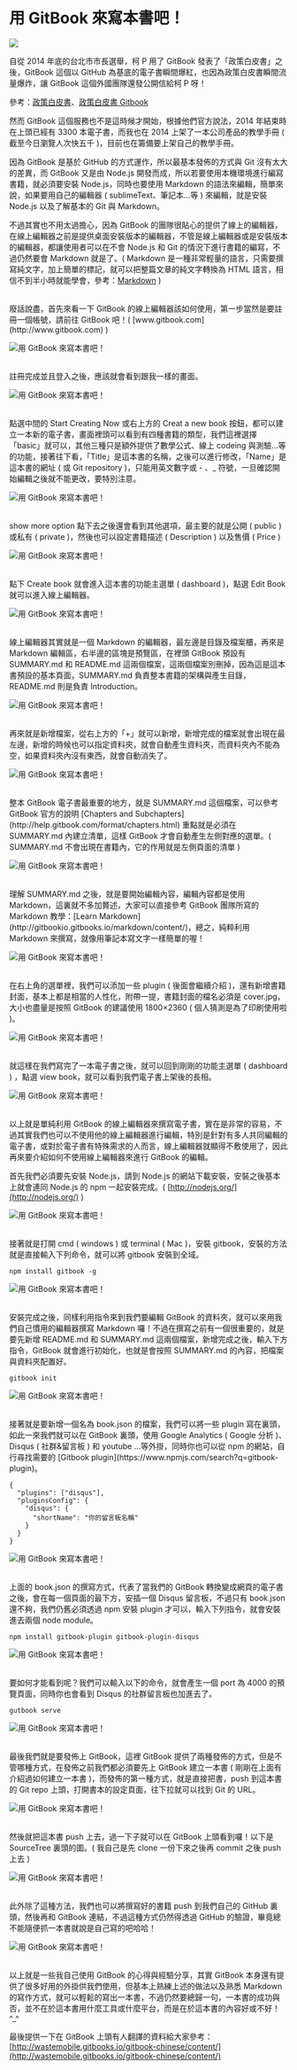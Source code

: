 # 用 GitBook 來寫本書吧！  

![](/img/articles/201502/gitbook.jpg#preview-img)

自從 2014 年底的台北市市長選舉，柯 P 用了 GitBook 發表了「政策白皮書」之後，GitBook 這個以 GitHub 為基底的電子書瞬間爆紅，也因為政策白皮書瞬間流量爆炸，讓 GitBook 這個外國團隊還發公開信給柯 P 呀！ 

參考：[政策白皮書](http://whitebook.kptaipei.tw/)、[政策白皮書 Gitbook](https://www.gitbook.com/blog/authors/taipei-mayor-writes-gitbook)

然而 GitBook 這個服務也不是這時候才開始，根據他們官方說法，2014 年結束時在上頭已經有 3300 本電子書，而我也在 2014 上架了一本公司產品的教學手冊 ( 截至今日瀏覽人次快五千 )，目前也在籌備要上架自己的教學手冊。

因為 GitBook 是基於 GitHub 的方式運作，所以最基本發佈的方式與 Git 沒有太大的差異，而 GitBook 又是由 Node.js 開發而成，所以若要使用本機環境進行編寫書籍，就必須要安裝 Node.js，同時也要使用 Markdown 的語法來編輯，簡單來說，如果要用自己的編輯器 ( sublimeText、筆記本...等 ) 來編輯，就是安裝 Node.js 以及了解基本的 Git 與 Markdown。

不過其實也不用太過擔心，因為 GitBook 的團隊很貼心的提供了線上的編輯器，在線上編輯器之前是提供桌面安裝版本的編輯器，不管是線上編輯器或是安裝版本的編輯器，都讓使用者可以在不會 Node.js 和 Git 的情況下進行書籍的編寫，不過仍然要會 Markdown 就是了。( Markdown 是一種非常輕量的語言，只需要撰寫純文字，加上簡單的標記，就可以把整篇文章的純文字轉換為 HTML 語言，相信不到半小時就能學會，參考：[Markdown](http://zh.wikipedia.org/wiki/Markdown) )

<br/>
廢話說盡，首先來看一下 GitBook 的線上編輯器該如何使用，第一步當然是要註冊一個帳號，請前往 GitBook 吧！( [www.gitbook.com](http://www.gitbook.com) )

![用 GitBook 來寫本書吧！](/img/articles/201502/20150211_1_02.jpg)

<br/>
註冊完成並且登入之後，應該就會看到跟我一樣的畫面。

![用 GitBook 來寫本書吧！](/img/articles/201502/20150211_1_03.jpg)

<br/>
點選中間的 Start Creating Now 或右上方的 Creat a new book 按鈕，都可以建立一本新的電子書，畫面裡頭可以看到有四種書籍的類型，我們這裡選擇「basic」就可以，其他三種只是額外提供了數學公式、線上 codeing 與測驗...等的功能，接著往下看，「Title」是這本書的名稱，之後可以進行修改，「Name」是這本書的網址 ( 或 Git repository )，只能用英文數字或 - 、_ 符號，一旦確認開始編輯之後就不能更改，要特別注意。

![用 GitBook 來寫本書吧！](/img/articles/201502/20150211_1_04.jpg)

<br/>
show more option 點下去之後還會看到其他選項，最主要的就是公開 ( public ) 或私有 ( private )，然後也可以設定書籍描述 ( Description ) 以及售價 ( Price )

![用 GitBook 來寫本書吧！](/img/articles/201502/20150211_1_05.jpg)

<br/>
點下 Create book 就會進入這本書的功能主選單 ( dashboard )，點選 Edit Book 就可以進入線上編輯器。

![用 GitBook 來寫本書吧！](/img/articles/201502/20150211_1_06.jpg)

<br/>
線上編輯器其實就是一個 Markdown 的編輯器，最左邊是目錄及檔案櫃，再來是 Markdown 編輯區，右半邊的區塊是預覽區，在裡頭 GitBook 預設有 SUMMARY.md 和 README.md 這兩個檔案，這兩個檔案別刪掉，因為這是這本書預設的基本頁面，SUMMARY.md 負責整本書籍的架構與產生目錄，README.md 則是負責 Introduction。

![用 GitBook 來寫本書吧！](/img/articles/201502/20150211_1_07.jpg)

<br/>
再來就是新增檔案，從右上方的「+」就可以新增，新增完成的檔案就會出現在最左邊，新增的時候也可以指定資料夾，就會自動產生資料夾，而資料夾內不能為空，如果資料夾內沒有東西，就會自動消失了。

![用 GitBook 來寫本書吧！](/img/articles/201502/20150211_1_08.jpg)

<br/>
整本 GitBook 電子書最重要的地方，就是 SUMMARY.md 這個檔案，可以參考 GitBook 官方的說明 [Chapters and Subchapters](http://help.gitbook.com/format/chapters.html) 重點就是必須在 SUMMARY.md 內建立清單，這樣 GitBook 才會自動產生左側對應的選單。( SUMMARY.md 不會出現在書籍內，它的作用就是左側頁面的清單 )

![用 GitBook 來寫本書吧！](/img/articles/201502/20150211_1_09.jpg)

<br/>
理解 SUMMARY.md 之後，就是要開始編輯內容，編輯內容都是使用 Markdown，這裏就不多加贅述，大家可以直接參考 GitBook 團隊所寫的 Markdown 教學：[Learn Markdown](http://gitbookio.gitbooks.io/markdown/content/)，總之，純粹利用 Markdown 來撰寫，就像用筆記本寫文字一樣簡單的喔！

![用 GitBook 來寫本書吧！](/img/articles/201502/20150211_1_10.jpg)

<br/>
在右上角的選單裡，我們可以添加一些 plugin ( 後面會繼續介紹 )，還有新增書籍封面，基本上都是相當的人性化，附帶一提，書籍封面的檔名必須是 cover.jpg，大小也盡量是按照 GitBook 的建議使用 1800×2360 ( 個人猜測是為了印刷使用啦 )。

![用 GitBook 來寫本書吧！](/img/articles/201502/20150211_1_11.jpg)

<br/>
就這樣在我們寫完了一本電子書之後，就可以回到剛剛的功能主選單 ( dashboard ) ，點選 view book，就可以看到我們電子書上架後的長相。

![用 GitBook 來寫本書吧！](/img/articles/201502/20150211_1_12.jpg)

<br/>
以上就是單純利用 GitBook 的線上編輯器來撰寫電子書，實在是非常的容易，不過其實我們也可以不使用他的線上編輯器進行編輯，特別是針對有多人共同編輯的電子書，或對於電子書有特殊需求的人而言，線上編輯器就顯得不敷使用了，因此再來要介紹如何不使用線上編輯器來進行 GitBook 的編輯。

首先我們必須要先安裝 Node.js，請到 Node.js 的網站下載安裝，安裝之後基本上就會連同 Node.js 的 npm 一起安裝完成。( [http://nodejs.org/](http://nodejs.org/) )

![用 GitBook 來寫本書吧！](/img/articles/201502/20150211_1_13.jpg)

<br/>
接著就是打開 cmd ( windows ) 或 terminal ( Mac )，安裝 gitbook，安裝的方法就是直接輸入下列命令，就可以將 gitbook 安裝到全域。

	npm install gitbook -g

![用 GitBook 來寫本書吧！](/img/articles/201502/20150211_1_14.jpg)

<br/>
安裝完成之後，同樣利用指令來到我們要編輯 GitBook 的資料夾，就可以來用我們自己慣用的編輯器撰寫 Markdown 囉！不過在撰寫之前有一個很重要的，就是要先新增 README.md 和 SUMMARY.md 這兩個檔案，新增完成之後，輸入下方指令，GitBook 就會進行初始化，也就是會按照 SUMMARY.md 的內容，把檔案與資料夾配置好。

	gitbook init

![用 GitBook 來寫本書吧！](/img/articles/201502/20150211_1_15.jpg)

<br/>
接著就是要新增一個名為 book.json 的檔案，我們可以將一些 plugin 寫在裏頭，如此一來我們就可以在 GitBook 裏頭，使用 Google Analytics ( Google 分析 )、Disqus ( 社群&留言板 ) 和 youtube ...等外掛，同時你也可以從 npm 的網站，自行尋找需要的 [Gitbook plugin](https://www.npmjs.com/search?q=gitbook-plugin)。

	{
	  "plugins": ["disqus"],
	  "pluginsConfig": {
	    "disqus": {
	      "shortName": "你的留言板名稱"
	    }
	  }
	}

![用 GitBook 來寫本書吧！](/img/articles/201502/20150211_1_16.jpg)

<br/>
上面的 book.json 的撰寫方式，代表了當我們的 GitBook 轉換變成網頁的電子書之後，會在每一個頁面的最下方，安插一個 Disqus 留言板，不過只有 book.json 還不夠，我們仍舊必須透過 npm 安裝 plugin 才可以，輸入下列指令，就會安裝進去兩個 node module。

	npm install gitbook-plugin gitbook-plugin-disqus

![用 GitBook 來寫本書吧！](/img/articles/201502/20150211_1_17.jpg)

<br/>
要如何才能看到呢？我們可以輸入以下的命令，就會產生一個 port 為 4000 的預覽頁面，同時你也會看到 Disqus 的社群留言板也加進去了。

	gutbook serve

![用 GitBook 來寫本書吧！](/img/articles/201502/20150211_1_18.jpg)

<br/>
最後我們就是要發佈上 GitBook，這裡 GitBook 提供了兩種發佈的方式，但是不管哪種方式，在發佈之前我們都必須要先上 GitBook 建立一本書 ( 剛剛在上面有介紹過如何建立一本書 )，而發佈的第一種方式，就是直接把書，push 到這本書的 Git  repo 上頭，打開書本的設定頁面，往下拉就可以找到 Git 的 URL。

![用 GitBook 來寫本書吧！](/img/articles/201502/20150211_1_19.jpg)

<br/>
然後就把這本書 push 上去，過一下子就可以在 GitBook 上頭看到囉！以下是 SourceTree 裏頭的圖。( 我自己是先 clone 一份下來之後再 commit 之後 push 上去 )

![用 GitBook 來寫本書吧！](/img/articles/201502/20150211_1_20.jpg)

<br/>
此外除了這種方法，我們也可以將撰寫好的書籍 push 到我們自己的 GitHub 裏頭，然後再和 GitBook 連結，不過這種方式仍然得透過 GitHub 的驗證，畢竟總不能隨便抓一本書就說是自己寫的吧哈哈！

![用 GitBook 來寫本書吧！](/img/articles/201502/20150211_1_21.jpg)

<br/>
以上就是一些我自己使用 GitBook 的心得與經驗分享，其實 GitBook 本身還有提供了很多好用的外掛供我們使用，但基本上熟練上述的做法以及熟悉 Markdown 的寫作方式，就可以輕鬆的寫出一本書，不過仍然要總歸一句，一本書的成功與否，並不在於這本書用什麼工具或什麼平台，而是在於這本書的內容好或不好！^_^

最後提供一下在 GitBook 上頭有人翻譯的資料給大家參考：[http://wastemobile.gitbooks.io/gitbook-chinese/content/](http://wastemobile.gitbooks.io/gitbook-chinese/content/)
